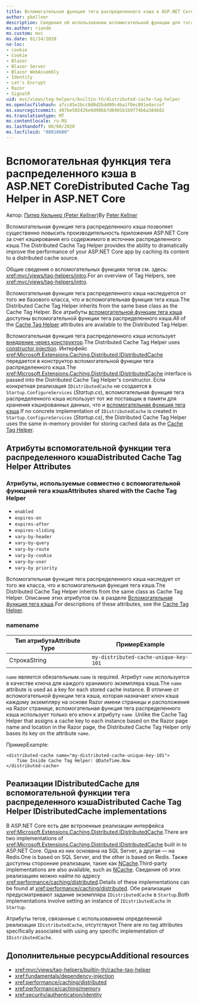 ```yaml
---
title: Вспомогательная функция тега распределенного кэша в ASP.NET Core
author: pkellner
description: Сведения об использовании вспомогательной функции для тэга распределенного кэша.
ms.author: riande
ms.custom: mvc
ms.date: 01/24/2020
no-loc:
- cookie
- Cookie
- Blazor
- Blazor Server
- Blazor WebAssembly
- Identity
- Let's Encrypt
- Razor
- SignalR
uid: mvc/views/tag-helpers/builtin-th/distributed-cache-tag-helper
ms.openlocfilehash: a7cc45e1bcc0d0d2bdd09c4ba1f0ec891e4accef
ms.sourcegitcommit: 497be502426e9d90bb7d0401b1b9f74b6a384682
ms.translationtype: MT
ms.contentlocale: ru-RU
ms.lasthandoff: 08/08/2020
ms.locfileid: "88018680"
---
```

# <a name="distributed-cache-tag-helper-in-aspnet-core"></a><span data-ttu-id="9aed1-103">Вспомогательная функция тега распределенного кэша в ASP.NET Core</span><span class="sxs-lookup"><span data-stu-id="9aed1-103">Distributed Cache Tag Helper in ASP.NET Core</span></span>

<span data-ttu-id="9aed1-104">Автор: [Питер Кельнер (Peter Kellner)](https://peterkellner.net)</span><span class="sxs-lookup"><span data-stu-id="9aed1-104">By [Peter Kellner](https://peterkellner.net)</span></span>

<span data-ttu-id="9aed1-105">Вспомогательная функция тега распределенного кэша позволяет существенно повысить производительность приложения ASP.NET Core за счет кэширования его содержимого в источник распределенного кэша.</span><span class="sxs-lookup"><span data-stu-id="9aed1-105">The Distributed Cache Tag Helper provides the ability to dramatically improve the performance of your ASP.NET Core app by caching its content to a distributed cache source.</span></span>

<span data-ttu-id="9aed1-106">Общие сведения о вспомогательных функциях тегов см. здесь: <xref:mvc/views/tag-helpers/intro>.</span><span class="sxs-lookup"><span data-stu-id="9aed1-106">For an overview of Tag Helpers, see <xref:mvc/views/tag-helpers/intro>.</span></span>

<span data-ttu-id="9aed1-107">Вспомогательная функция тега распределенного кэша наследуется от того же базового класса, что и вспомогательная функция тега кэша.</span><span class="sxs-lookup"><span data-stu-id="9aed1-107">The Distributed Cache Tag Helper inherits from the same base class as the Cache Tag Helper.</span></span> <span data-ttu-id="9aed1-108">Все атрибуты [вспомогательной функции тега кэша](xref:mvc/views/tag-helpers/builtin-th/cache-tag-helper) доступны вспомогательной функции тега распределенного кэша.</span><span class="sxs-lookup"><span data-stu-id="9aed1-108">All of the [Cache Tag Helper](xref:mvc/views/tag-helpers/builtin-th/cache-tag-helper) attributes are available to the Distributed Tag Helper.</span></span>

<span data-ttu-id="9aed1-109">Вспомогательная функция тега распределенного кэша использует [внедрение через конструктор](xref:fundamentals/dependency-injection#constructor-injection-behavior).</span><span class="sxs-lookup"><span data-stu-id="9aed1-109">The Distributed Cache Tag Helper uses [constructor injection](xref:fundamentals/dependency-injection#constructor-injection-behavior).</span></span> <span data-ttu-id="9aed1-110">Интерфейс <xref:Microsoft.Extensions.Caching.Distributed.IDistributedCache> передается в конструктор вспомогательной функции тега распределенного кэша.</span><span class="sxs-lookup"><span data-stu-id="9aed1-110">The <xref:Microsoft.Extensions.Caching.Distributed.IDistributedCache> interface is passed into the Distributed Cache Tag Helper's constructor.</span></span> <span data-ttu-id="9aed1-111">Если конкретная реализация `IDistributedCache` не создается в `Startup.ConfigureServices` (*Startup.cs*), вспомогательная функция тега распределенного кэша использует тот же поставщик в памяти для хранения кэшированных данных, что и [вспомогательная функция тега кэша](xref:mvc/views/tag-helpers/builtin-th/cache-tag-helper).</span><span class="sxs-lookup"><span data-stu-id="9aed1-111">If no concrete implementation of `IDistributedCache` is created in `Startup.ConfigureServices` (*Startup.cs*), the Distributed Cache Tag Helper uses the same in-memory provider for storing cached data as the [Cache Tag Helper](xref:mvc/views/tag-helpers/builtin-th/cache-tag-helper).</span></span>

## <a name="distributed-cache-tag-helper-attributes"></a><span data-ttu-id="9aed1-112">Атрибуты вспомогательной функции тега распределенного кэша</span><span class="sxs-lookup"><span data-stu-id="9aed1-112">Distributed Cache Tag Helper Attributes</span></span>

### <a name="attributes-shared-with-the-cache-tag-helper"></a><span data-ttu-id="9aed1-113">Атрибуты, используемые совместно с вспомогательной функцией тега кэша</span><span class="sxs-lookup"><span data-stu-id="9aed1-113">Attributes shared with the Cache Tag Helper</span></span>

* `enabled`
* `expires-on`
* `expires-after`
* `expires-sliding`
* `vary-by-header`
* `vary-by-query`
* `vary-by-route`
* `vary-by-cookie`
* `vary-by-user`
* `vary-by priority`

<span data-ttu-id="9aed1-114">Вспомогательная функция тега распределенного кэша наследует от того же класса, что и вспомогательная функция тега кэша.</span><span class="sxs-lookup"><span data-stu-id="9aed1-114">The Distributed Cache Tag Helper inherits from the same class as Cache Tag Helper.</span></span> <span data-ttu-id="9aed1-115">Описание этих атрибутов см. в разделе [Вспомогательная функция тега кэша](xref:mvc/views/tag-helpers/builtin-th/cache-tag-helper).</span><span class="sxs-lookup"><span data-stu-id="9aed1-115">For descriptions of these attributes, see the [Cache Tag Helper](xref:mvc/views/tag-helpers/builtin-th/cache-tag-helper).</span></span>

### <a name="name"></a><span data-ttu-id="9aed1-116">name</span><span class="sxs-lookup"><span data-stu-id="9aed1-116">name</span></span>

| <span data-ttu-id="9aed1-117">Тип атрибута</span><span class="sxs-lookup"><span data-stu-id="9aed1-117">Attribute Type</span></span> | <span data-ttu-id="9aed1-118">Пример</span><span class="sxs-lookup"><span data-stu-id="9aed1-118">Example</span></span>                               |
| -------------- | ------------------------------------- |
| <span data-ttu-id="9aed1-119">Строка</span><span class="sxs-lookup"><span data-stu-id="9aed1-119">String</span></span>         | `my-distributed-cache-unique-key-101` |

<span data-ttu-id="9aed1-120">`name` является обязательным.</span><span class="sxs-lookup"><span data-stu-id="9aed1-120">`name` is required.</span></span> <span data-ttu-id="9aed1-121">Атрибут `name` используется в качестве ключа для каждого хранимого экземпляра кэша.</span><span class="sxs-lookup"><span data-stu-id="9aed1-121">The `name` attribute is used as a key for each stored cache instance.</span></span> <span data-ttu-id="9aed1-122">В отличие от вспомогательной функции тега кэша, которая назначает ключ кэша каждому экземпляру на основе Razor имени страницы и расположения на Razor странице, вспомогательная функция тега распределенного кэша использует только его ключ к атрибуту `name` .</span><span class="sxs-lookup"><span data-stu-id="9aed1-122">Unlike the Cache Tag Helper that assigns a cache key to each instance based on the Razor page name and location in the Razor page, the Distributed Cache Tag Helper only bases its key on the attribute `name`.</span></span>

<span data-ttu-id="9aed1-123">Пример</span><span class="sxs-lookup"><span data-stu-id="9aed1-123">Example:</span></span>

```cshtml
<distributed-cache name="my-distributed-cache-unique-key-101">
    Time Inside Cache Tag Helper: @DateTime.Now
</distributed-cache>
```

## <a name="distributed-cache-tag-helper-idistributedcache-implementations"></a><span data-ttu-id="9aed1-124">Реализации IDistributedCache для вспомогательной функции тега распределенного кэша</span><span class="sxs-lookup"><span data-stu-id="9aed1-124">Distributed Cache Tag Helper IDistributedCache implementations</span></span>

<span data-ttu-id="9aed1-125">В ASP.NET Core есть две встроенные реализации интерфейса <xref:Microsoft.Extensions.Caching.Distributed.IDistributedCache>.</span><span class="sxs-lookup"><span data-stu-id="9aed1-125">There are two implementations of <xref:Microsoft.Extensions.Caching.Distributed.IDistributedCache> built in to ASP.NET Core.</span></span> <span data-ttu-id="9aed1-126">Одна из них основана на SQL Server, а другая — на Redis.</span><span class="sxs-lookup"><span data-stu-id="9aed1-126">One is based on SQL Server, and the other is based on Redis.</span></span> <span data-ttu-id="9aed1-127">Также доступны сторонние реализации, такие как [NCache](http://www.alachisoft.com/ncache/aspnet-core-idistributedcache-ncache.html).</span><span class="sxs-lookup"><span data-stu-id="9aed1-127">Third-party implementations are also available, such as [NCache](http://www.alachisoft.com/ncache/aspnet-core-idistributedcache-ncache.html).</span></span> <span data-ttu-id="9aed1-128">Сведения об этих реализациях можно найти по адресу <xref:performance/caching/distributed>.</span><span class="sxs-lookup"><span data-stu-id="9aed1-128">Details of these implementations can be found at <xref:performance/caching/distributed>.</span></span> <span data-ttu-id="9aed1-129">Обе реализации предусматривают задание экземпляра `IDistributedCache` в `Startup`.</span><span class="sxs-lookup"><span data-stu-id="9aed1-129">Both implementations involve setting an instance of `IDistributedCache` in `Startup`.</span></span>

<span data-ttu-id="9aed1-130">Атрибуты тегов, связанные с использованием определенной реализации `IDistributedCache`, отсутствуют.</span><span class="sxs-lookup"><span data-stu-id="9aed1-130">There are no tag attributes specifically associated with using any specific implementation of `IDistributedCache`.</span></span>

## <a name="additional-resources"></a><span data-ttu-id="9aed1-131">Дополнительные ресурсы</span><span class="sxs-lookup"><span data-stu-id="9aed1-131">Additional resources</span></span>

* <xref:mvc/views/tag-helpers/builtin-th/cache-tag-helper>
* <xref:fundamentals/dependency-injection>
* <xref:performance/caching/distributed>
* <xref:performance/caching/memory>
* <xref:security/authentication/identity>
